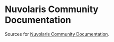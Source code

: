 # Nuvolaris Community Documentation 

Sources for [Nuvolaris Community Documentation](https://nuvolaris.github.io).


